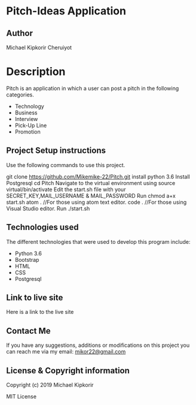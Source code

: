 # Pitch-Ideas Application

## Author
Michael Kipkorir Cheruiyot

# Description
Pitch is an application in which a user can post a pitch in the following categories.

* Technology
* Business
* Interview
* Pick-Up Line
* Promotion

## Project Setup instructions
Use the following commands to use this project.

git clone https://github.com/Mikemike-22/Pitch.git
install python 3.6
Install Postgresql
cd Pitch
Navigate to the virtual environment using source virtual/bin/activate
Edit the start.sh file with your SECRET_KEY,MAIL_USERNAME & MAIL_PASSWORD
Run chmod a+x start.sh
atom . //For those using atom text editor.
code . //For those using Visual Studio editor.
Run ./start.sh

## Technologies used
The different technologies that were used to develop this program include:

* Python 3.6
* Bootstrap
* HTML
* CSS
* Postgresql

## Link to live site
Here is a link to the live site 

## Contact Me
If you have any suggestions, additions or modifications on this project you can reach me via my email: mikor22@gmail.com

## License & Copyright information
Copyright (c) 2019 Michael Kipkorir

MIT License